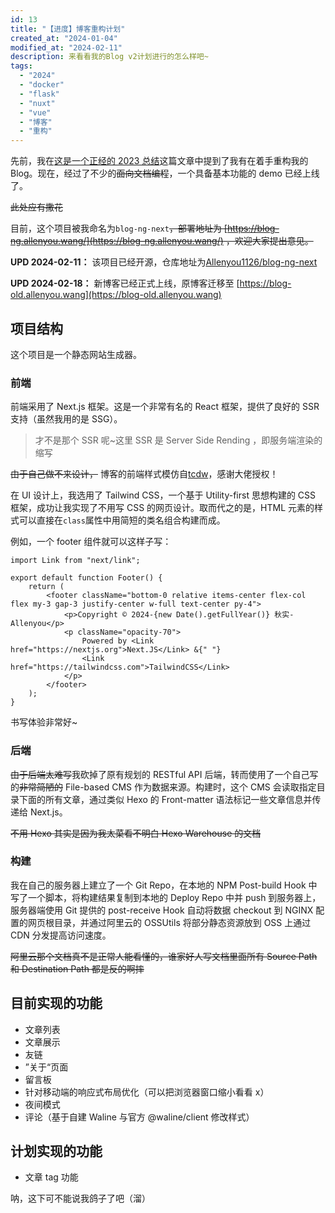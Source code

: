 ```yaml
---
id: 13
title: "【进度】博客重构计划"
created_at: "2024-01-04"
modified_at: "2024-02-11"
description: 来看看我的Blog v2计划进行的怎么样吧~
tags:
  - "2024"
  - "docker"
  - "flask"
  - "nuxt"
  - "vue"
  - "博客"
  - "重构"
---
```


先前，我在[这是一个正经的 2023 总结](https://www.allenyou.wang/post/191/)这篇文章中提到了我有在着手重构我的 Blog。现在，经过了不少的~~面向文档编程~~，一个具备基本功能的 demo 已经上线了。

~~此处应有撒花~~

目前，这个项目被我命名为`blog-ng-next`~~，部署地址为 [https://blog-ng.allenyou.wang/](https://blog-ng.allenyou.wang/) ，欢迎大家提出意见。~~

**UPD 2024-02-11：** 该项目已经开源，仓库地址为[Allenyou1126/blog-ng-next](https://github.com/Allenyou1126/blog-ng-next/)

**UPD 2024-02-18：** 新博客已经正式上线，原博客迁移至 [https://blog-old.allenyou.wang](https://blog-old.allenyou.wang)

## 项目结构

这个项目是一个静态网站生成器。

### 前端

前端采用了 Next.js 框架。这是一个非常有名的 React 框架，提供了良好的 SSR 支持（虽然我用的是 SSG）。

> 才不是那个 SSR 呢~这里 SSR 是 Server Side Rending ，即服务端渲染的缩写

~~由于自己做不来设计，~~ 博客的前端样式模仿自[tcdw](https://www.tcdw.net)，感谢大佬授权！

在 UI 设计上，我选用了 Tailwind CSS，一个基于 Utility-first 思想构建的 CSS 框架，成功让我实现了不用写 CSS 的网页设计。取而代之的是，HTML 元素的样式可以直接在`class`属性中用简短的类名组合构建而成。

例如，一个 footer 组件就可以这样子写：

```tsx
import Link from "next/link";

export default function Footer() {
	return (
		<footer className="bottom-0 relative items-center flex-col flex my-3 gap-3 justify-center w-full text-center py-4">
			<p>Copyright © 2024-{new Date().getFullYear()} 秋实-Allenyou</p>
			<p className="opacity-70">
				Powered by <Link href="https://nextjs.org">Next.JS</Link> &{" "}
				<Link href="https://tailwindcss.com">TailwindCSS</Link>
			</p>
		</footer>
	);
}
```

书写体验非常好~

### 后端

~~由于后端太难写~~我砍掉了原有规划的 RESTful API 后端，转而使用了一个自己写的~~非常简陋的~~ File-based CMS 作为数据来源。构建时，这个 CMS 会读取指定目录下面的所有文章，通过类似 Hexo 的 Front-matter 语法标记一些文章信息并传递给 Next.js。

~~不用 Hexo 其实是因为我太菜看不明白 Hexo Warehouse 的文档~~

### 构建

我在自己的服务器上建立了一个 Git Repo，在本地的 NPM Post-build Hook 中写了一个脚本，将构建结果复制到本地的 Deploy Repo 中并 push 到服务器上，服务器端使用 Git 提供的 post-receive Hook 自动将数据 checkout 到 NGINX 配置的网页根目录，并通过阿里云的 OSSUtils 将部分静态资源放到 OSS 上通过 CDN 分发提高访问速度。

~~阿里云那个文档真不是正常人能看懂的，谁家好人写文档里面所有 Source Path 和 Destination Path 都是反的啊摔~~

## 目前实现的功能

- 文章列表
- 文章展示
- 友链
- ”关于“页面
- 留言板
- 针对移动端的响应式布局优化（可以把浏览器窗口缩小看看 x）
- 夜间模式
- 评论（基于自建 Waline 与官方 @waline/client 修改样式）

## 计划实现的功能

- 文章 tag 功能

呐，这下可不能说我鸽子了吧（溜）
